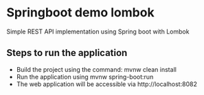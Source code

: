 # Springboot demo lombok
Simple REST API implementation using Spring boot with Lombok

## Steps to run the application
- Build the project using the command: mvnw clean install
- Run the application using mvnw spring-boot:run
- The web application will be accessible via http://localhost:8082

